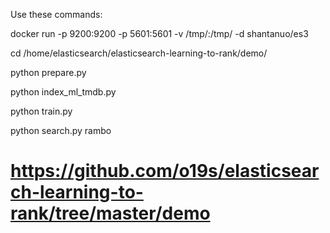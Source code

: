 Use these commands:

docker run -p 9200:9200 -p 5601:5601 -v /tmp/:/tmp/ -d shantanuo/es3

cd /home/elasticsearch/elasticsearch-learning-to-rank/demo/

python prepare.py

python index_ml_tmdb.py

python train.py

python search.py rambo

# https://github.com/o19s/elasticsearch-learning-to-rank/tree/master/demo
